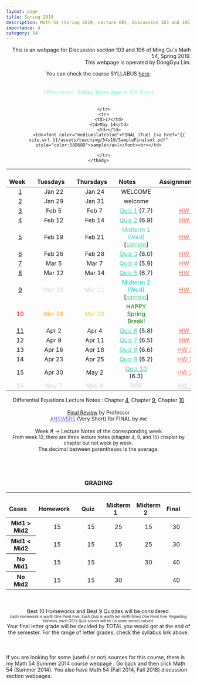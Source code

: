 ```yaml
---
layout: page
title: Spring 2019
description: Math 54 (Spring 2019, Lecture 001, Discussion 103 and 106)
importance: 4
category: 54
---
```

<html>
<style>
	td {
      text-align: center;
    }
</style>

<body>


<p align=right>This is an webpage for Discussion section 103 and 106 of Ming Gu's Math 54, Spring 2019.<br>
This webpage is operated by DongGyu Lim.<br></p>
<center>
You can check the course SYLLABUS <a href="https://math.berkeley.edu/~mgu/MA54Spring2019/index.html" target="_blank">here</a>.</center><br><br>

<center><font color="aquamarine">Office Hours : <b>Friday 12pm-2pm</b> at 745 Evans </font></center><br>

<center>
<table>
	<thead>
		<th scope="col">&emsp;Week&emsp;</th>
		<th scope="col">&emsp;Tuesdays&emsp;</th>
		<th scope="col">&emsp;Thursdays&emsp;</th>
		<th scope="col">&emsp;&emsp;&emsp;Notes&emsp;&emsp;&emsp;</th>
		<th scope="col">&emsp;&emsp;&emsp;Assignments&emsp;&emsp;&emsp;</th>
	</thead>
	<tbody>
		<tr>
			<td><a href="{{ site.url }}/assets/teaching/54s19/week1.pdf">1</a></td>
			<td>Jan 22</td>
			<td>Jan 24</td>
			<td>WELCOME</td>
		</tr>
		<tr>
			<td><a href="{{ site.url }}/assets/teaching/54s19/week2.pdf">2</a></td>
			<td>Jan 29</td>
			<td>Jan 31</td>
			<td>welcome</td>
		</tr>
		<tr>
			<td><a href="{{ site.url }}/assets/teaching/54s19/week3.pdf">3</a></td>
			<td>Feb 5</td>
			<td>Feb 7</td>
			<td><a href="{{ site.url }}/assets/teaching/54s19/Q1.pdf" style="color:48C9B0">Quiz 1</a> (7.7)</td>
			<td><a href="{{ site.url }}/assets/teaching/54s19/homework1.pdf" style="color:EC7063">HW 1</a></td>
		</tr>
		<tr>
			<td><a href="{{ site.url }}/assets/teaching/54s19/week4.pdf">4</a></td>
			<td>Feb 12</td>
			<td>Feb 14</td>
			<td><a href="{{ site.url }}/assets/teaching/54s19/Q2.pdf" style="color:48C9B0">Quiz 2</a> (6.9)</td>
			<td><a href="{{ site.url }}/assets/teaching/54s19/homework2.pdf" style="color:EC7063">HW 2</a></td>
		</tr>
		<tr>
			<td><a href="{{ site.url }}/assets/teaching/54s19/week5.pdf">5</a></td>
			<td>Feb 19</td>
			<td>Feb 21</td>
			<td><font color="mediumturquoise">Midterm 1 (Wed)</font> [<a href="{{ site.url }}/assets/teaching/54s19/SampleMid1sol.pdf" style="color:58D68D">sample</a>]</a></td>
			<td><a href="{{ site.url }}/assets/teaching/54s19/homework3.pdf" style="color:EC7063">HW 3</a></td>
		</tr>
		<tr>
			<td><a href="{{ site.url }}/assets/teaching/54s19/week6.pdf">6</a></td>
			<td>Feb 26</td>
			<td>Feb 28</td>
			<td><a href="{{ site.url }}/assets/teaching/54s19/Q3.pdf" style="color:48C9B0">Quiz 3</a> (8.0)</td>
			<td><a href="{{ site.url }}/assets/teaching/54s19/homework4.pdf" style="color:EC7063">HW 4</a></td>
		</tr>
		<tr>
			<td><a href="{{ site.url }}/assets/teaching/54s19/week7.pdf">7</a></td>
			<td>Mar 5</td>
			<td>Mar 7</td>
			<td><a href="{{ site.url }}/assets/teaching/54s19/Q4.pdf" style="color:48C9B0">Quiz 4</a> (5.9)</td>
			<td><a href="{{ site.url }}/assets/teaching/54s19/homework5.pdf" style="color:EC7063">HW 5</a></td>
		</tr>
		<tr>
			<td><a href="{{ site.url }}/assets/teaching/54s19/week8.pdf">8</a></td>
			<td>Mar 12</td>
			<td>Mar 14</td>
			<td><a href="{{ site.url }}/assets/teaching/54s19/Q5.pdf" style="color:48C9B0">Quiz 5</a> (6.7)</td>
			<td><a href="{{ site.url }}/assets/teaching/54s19/homework6.pdf" style="color:EC7063">HW 6</a></td>
		</tr>
		<tr>
			<td><a href="{{ site.url }}/assets/teaching/54s19/week9.pdf">9</a></td>
			<td><font color="lightgray">Mar 19</font></td>
			<td><font color="lightgray">Mar 21</font></td>
			<td><font color="darkturquoise">Midterm 2 (Wed)</font> [<a href="{{ site.url }}/assets/teaching/54s19/SampleMid2sol.pdf" style="color:58D68D">sample</a>]</td>
			<td><a href="{{ site.url }}/assets/teaching/54s19/homework7.pdf" style="color:EC7063">HW 7</a></td>
		</tr>
		<tr>
			<td><font color="red">10</font></td>
			<td><font color="orange">Mar 26</font></td>
			<td><font color="ffcc00">Mar 28</font></td>
			<td><font color="green">HAPPY Spring Break!</font></td>
		</tr>
		<tr>
			<td><a href="{{ site.url }}/assets/teaching/54s19/week11.pdf">11</a></td>
			<td>Apr 2</td>
			<td>Apr 4</td>
			<td><a href="{{ site.url }}/assets/teaching/54s19/Q6.pdf" style="color:48C9B0">Quiz 6</a> (5.8)</td>
			<td><a href="{{ site.url }}/assets/teaching/54s19/homework8.pdf" style="color:EC7063">HW 8</a></td>
		</tr>
		<tr>
			<td>12</td>
			<td>Apr 9</td>
			<td>Apr 11</td>
			<td><a href="{{ site.url }}/assets/teaching/54s19/Q7.pdf" style="color:48C9B0">Quiz 7</a> (6.5)</td>
			<td><a href="{{ site.url }}/assets/teaching/54s19/homework9.pdf" style="color:EC7063">HW 9</a></td>
		</tr>
		<tr>
			<td>13</td>
			<td>Apr 16</td>
			<td>Apr 18</td>
			<td><a href="{{ site.url }}/assets/teaching/54s19/Q8.pdf" style="color:48C9B0">Quiz 8</a> (6.6)</td>
			<td><a href="{{ site.url }}/assets/teaching/54s19/homework10.pdf" style="color:EC7063">HW 10</a></td>
		</tr>
		<tr>
			<td>14</td>
			<td>Apr 23</td>
			<td>Apr 25</td>
			<td><a href="{{ site.url }}/assets/teaching/54s19/Q9.pdf" style="color:48C9B0">Quiz 9</a> (6.2)</td>
			<td><a href="{{ site.url }}/assets/teaching/54s19/homework11.pdf" style="color:EC7063">HW 11</a></td>
		</tr>
		<tr>
			<td>15</td>
			<td>Apr 30</td>
			<td>May 2</td>
			<td><a href="{{ site.url }}/assets/teaching/54s19/Q10.pdf" style="color:48C9B0">Quiz 10</a> (6.3)</td>
			<td><a href="{{ site.url }}/assets/teaching/54s19/homework12.pdf" style="color:EC7063">HW 12</a></td>
		</tr>
		<tr>
			<td><font color="lightgray">16</font></td>
			<td><font color="lightgray">May 7</font></td>
			<td><font color="lightgray">May 9</font></td>
			<td><font color="lightgray">RRR</font></td>
			<td><a href="{{ site.url }}/assets/teaching/54s19/homework13.pdf" style="color:lightgray">HW 13</a></td>

		</tr>
		<tr>
			<td>17</td>
			<td>May 14</td>
			<td></td>
			<td><font color="mediumslateblue">FINAL (Tue) [<a href="{{ site.url }}/assets/teaching/54s19/SampleFinalsol.pdf" style="color:58D68D">sample</a>]</font><br></td>

		</tr>
	</tbody>
</table>
</center>
<center>Differential Equations Lecture Notes : Chapter <a href="{{ site.url }}/assets/teaching/54s19/DE4.pdf">4</a>, Chapter <a href="{{ site.url }}/assets/teaching/54s19/DE9.pdf">9</a>, Chapter <a href="{{ site.url }}/assets/teaching/54s19/DE10.pdf">10</a></center><br>
<center><a href="{{ site.url }}/assets/teaching/54s19/FinalReview.pdf">Final Review</a> by Professor</center>
<center><a href="{{ site.url }}/assets/teaching/54s19/Finalsol.pdf" style="color:mediumslateblue">ANSWERS</a> (Very Short) for FINAL by me</center><br>
<center>Week # -> Lecture Notes of the corresponding week</center>
<center><font size="2">From week 12, there are three lecture notes (chapter 4, 9, and 10) chapter by chapter but not week by week.</font></center>
<center>The decimal between parentheses is the average.</center><br><br><br>

<center><h3><font color="">GRADING</font></h3>
<table>
	<thead>
		<th scope="col">&emsp;Cases&emsp;</th>
		<th scope="col">&emsp;Homework&emsp;</th>
		<th scope="col">&emsp;Quiz&emsp;</th>
		<th scope="col">&emsp;Midterm 1&emsp;</th>
		<th scope="col">&emsp;Midterm 2&emsp;</th>
		<th scope="col">&emsp;Final&emsp;</th>
		<th scope="col">&emsp;TOTAL&emsp;</th>
	</thead>
	<tbody>
		<tr>
			<th scope="row">Mid1 > Mid2</th>
			<td>15</td>
			<td>15</td>
			<td>25</td>
			<td>15</td>
			<td>30</td>
			<td>100</td>
		</tr>
		<tr>
			<th scope="row">Mid1 < Mid2</th>
			<td>15</td>
			<td>15</td>
			<td>15</td>
			<td>25</td>
			<td>30</td>
			<td>100</td>
		</tr>
		<tr>
			<th scope="row">No Mid1</th>
			<td>15</td>
			<td>15</td>
			<td></td>
			<td>30</td>
			<td>40</td>
			<td>100</td>
		</tr>
		<tr>
			<th scope="row">No Mid2</th>
			<td>15</td>
			<td>15</td>
			<td>30</td>
			<td></td>
			<td>40</td>
			<td>100</td>
		</tr>
	</tbody>
</table>
<br><br>
Best 10 Homeworks and Best 9 Quizzes will be considered.<br><font size="1">Each Homework is worth One Point Five. Each Quiz is worth ten-ninth times One Point Five. Regarding fairness, each GSI's Quiz scores will be (in some sense) curved.</font><br>
Your final letter grade will be decided by TOTAL you would get at the end of the semester. For the range of letter grades, check the syllabus link above.</center>
<br><br><br>If you are looking for some (useful or not) sources for this course, there is my Math 54 Summer 2014 course webpage : Go back and then click Math 54 (Summer 2014). You also have Math 54 (Fall 2014, Fall 2018) discussion section webpages.
</body>

</html>
